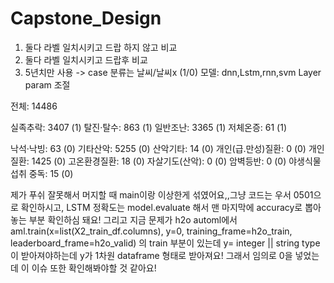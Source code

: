 # Capstone_Design

1. 둘다 라벨 일치시키고 드랍 하지 않고 비교
2. 둘다 라벨 일치시키고 드랍후 비교
3. 5년치만 사용 -> case 분류는 날씨/날씨x (1/0)
모델: dnn,Lstm,rnn,svm Layer param 조절

전체: 14486

실족추락: 3407 (1) 탈진·탈수: 863 (1) 일반조난: 3365 (1) 저체온증: 61 (1)

낙석·낙빙: 63 (0) 기타산악: 5255 (0) 산악기타: 14 (0) 개인(급.만성)질환: 0 (0) 개인질환: 1425 (0) 고온환경질환: 18 (0) 자살기도(산악): 0 (0) 암벽등반: 0 (0) 야생식물 섭취 중독: 15 (0)

제가 푸쉬 잘못해서 머지할 때 main이랑 이상한게 섞였어요,,그냥 코드는 우서 0501으로 확인하시고, LSTM 정확도는 model.evaluate 해서 맨 마지막에 accuracy로 뽑아놓는 부분 확인하심 돼요!
그리고 지금 문제가 h2o automl에서 aml.train(x=list(X2_train_df.columns), y=0, training_frame=h2o_train, leaderboard_frame=h2o_valid) 의 train 부분이 있는데 
y= integer || string type이 받아져야하는데 y가 1차원 dataframe 형태로 받아져요! 그래서 임의로 0을 넣었는데 이 이슈 또한 확인해봐야할 것 같아요!
